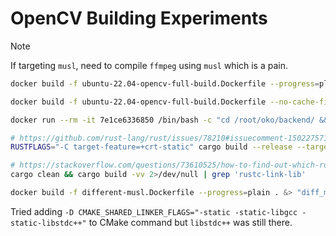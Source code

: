 # OpenCV Building Experiments

> [!NOTE]
> If targeting `musl`, need to compile `ffmpeg` using `musl` which is a pain.

```bash
docker build -f ubuntu-22.04-opencv-full-build.Dockerfile --progress=plain . &> logs/build_ffmpeg8.log

docker build -f ubuntu-22.04-opencv-full-build.Dockerfile --no-cache-filter frontend .

docker run --rm -it 7e1ce6336850 /bin/bash -c "cd /root/oko/backend/ && cargo build --quiet --release && /usr/bin/ldd /root/oko/backend/target/release/oko" >> latest.txt

# https://github.com/rust-lang/rust/issues/78210#issuecomment-1502275713
RUSTFLAGS="-C target-feature=+crt-static" cargo build --release --target x86_64-unknown-linux-gnu

# https://stackoverflow.com/questions/73610525/how-to-find-out-which-rust-dependency-added-a-dynamically-linked-library
cargo clean && cargo build -vv 2>/dev/null | grep 'rustc-link-lib'

docker build -f different-musl.Dockerfile --progress=plain . &> "diff_musl/different-musl_$(date +"%Y-%m-%d_%H-%M-%S").log"
```

Tried adding `-D CMAKE_SHARED_LINKER_FLAGS="-static -static-libgcc -static-libstdc++"` to CMake command but `libstdc++` was still there.
